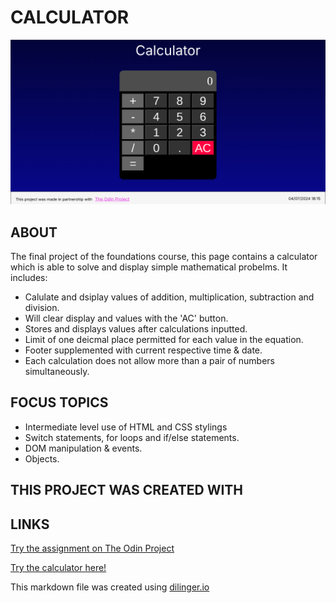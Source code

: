 # CALCULATOR

![](https://github.com/GangOfFour199/Calculator/blob/main/Calculator.png)



## ABOUT

The final project of the foundations course, this page contains a calculator which is able to solve and display simple mathematical probelms. It includes:

- Calulate and dsiplay values of addition, multiplication, subtraction and division.
- Will clear display and values with the 'AC' button.
- Stores and displays values after calculations inputted.
- Limit of one deicmal place permitted for each value in the equation.
- Footer supplemented with current respective time & date.
- Each calculation does not allow more than a pair of numbers simultaneously.

## FOCUS TOPICS

- Intermediate level use of HTML and CSS stylings
- Switch statements, for loops and if/else statements.
- DOM manipulation & events.
- Objects.

## THIS PROJECT WAS CREATED WITH

## LINKS

[Try the assignment on The Odin Project](https://www.theodinproject.com/lessons/foundations-calculator)

[Try the calculator here!](https://gangoffour199.github.io/Sign-up-form/)

This markdown file was created using [dilinger.io](https://dillinger.io/)
